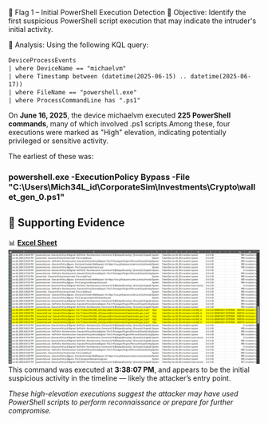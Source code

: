 🚩 Flag 1 – Initial PowerShell Execution Detection
🎯 Objective:
Identify the first suspicious PowerShell script execution that may indicate the intruder's initial activity.

🧠 Analysis:
Using the following KQL query:
```kusto
DeviceProcessEvents
| where DeviceName == "michaelvm"
| where Timestamp between (datetime(2025-06-15) .. datetime(2025-06-17))
| where FileName == "powershell.exe"
| where ProcessCommandLine has ".ps1"
```
On **June 16, 2025**, the device michaelvm executed **225 PowerShell commands**, many of which involved .ps1 scripts.Among these, four executions were marked as "High" elevation, indicating potentially privileged or sensitive activity.

The earliest of these was:
### powershell.exe -ExecutionPolicy Bypass -File "C:\Users\Mich34L_id\CorporateSim\Investments\Crypto\wallet_gen_0.ps1" 
## 📎 Supporting Evidence

📊 [**Excel Sheet**](https://github.com/SruthinagaK/ThreatHunt-Lurker/blob/main/Flag_1.csv)
![](https://github.com/SruthinagaK/ThreatHunt-Lurker/blob/main/Flag1_Hig_alert.png)
This command was executed at **3:38:07 PM**, and appears to be the initial suspicious activity in the timeline — likely the attacker’s entry point.

*These high-elevation executions suggest the attacker may have used PowerShell scripts to perform reconnaissance or prepare for further compromise.*


